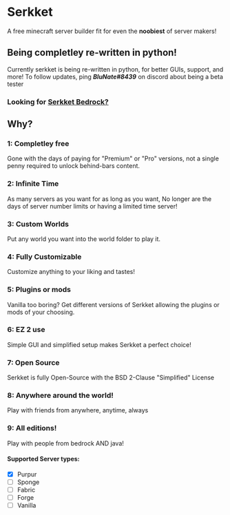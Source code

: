 # Serkket
A free minecraft server builder fit for even the **noobiest** of server makers!

## Being completley re-written in python!
Currently serkket is being re-written in python, for better GUIs, support, and more!
To follow updates, ping ***BluNate#8439*** on discord about being a beta tester

### Looking for [Serkket Bedrock?](https://github.com/Epicgamernate/SerkketBedrock/)

## Why?
### 1: Completley free
Gone with the days of paying for "Premium" or "Pro" versions, not a single penny required to unlock behind-bars content.

### 2: Infinite Time
As many servers as you want for as long as you want, No longer are the days of server number limits or having a limited time server!

### 3: Custom Worlds
Put any world you want into the world folder to play it.

### 4: Fully Customizable
Customize anything to your liking and tastes!

### 5: Plugins or mods
Vanilla too boring? Get different versions of Serkket allowing the plugins or mods of your choosing.

### 6: EZ 2 use
Simple GUI and simplified setup makes Serkket a perfect choice!

### 7: Open Source
Serkket is fully Open-Source with the BSD 2-Clause "Simplified" License

### 8: Anywhere around the world!
Play with friends from anywhere, anytime, always

### 9: All editions!
Play with people from bedrock AND java!

#### Supported Server types:
- [x] Purpur
- [ ] Sponge
- [ ] Fabric
- [ ] Forge
- [ ] Vanilla
